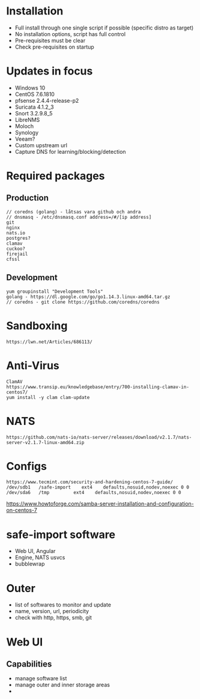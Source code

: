# Installation

- Full install through one single script if possible (specific distro as target)
- No installation options, script has full control
- Pre-requisites must be clear
- Check pre-requisites on startup

# Updates in focus
- Windows 10
- CentOS 7.6.1810
- pfsense 2.4.4-release-p2
- Suricata 4.1.2_3
- Snort 3.2.9.8_5
- LibreNMS 
- Moloch
- Synology
- Veeam?
- Custom upstream url
- Capture DNS for learning/blocking/detection


# Required packages
## Production
    // coredns (golang) - låtsas vara github och andra
    // dnsmasq - /etc/dnsmasq.conf address=/#/[ip address]
    git
    nginx
    nats.io
    postgres?
    clamav
    cuckoo?
    firejail
    cfssl

## Development
    yum groupinstall "Development Tools"
    golang - https://dl.google.com/go/go1.14.3.linux-amd64.tar.gz
    // coredns - git clone https://github.com/coredns/coredns

# Sandboxing
    https://lwn.net/Articles/686113/

# Anti-Virus
    ClamAV
    https://www.transip.eu/knowledgebase/entry/700-installing-clamav-in-centos7/
    yum install -y clam clam-update

# NATS
    https://github.com/nats-io/nats-server/releases/download/v2.1.7/nats-server-v2.1.7-linux-amd64.zip

# Configs
    https://www.tecmint.com/security-and-hardening-centos-7-guide/
    /dev/sdb1 	/safe-import    ext4    defaults,nosuid,nodev,noexec 0 0
    /dev/sda6  	/tmp         ext4    defaults,nosuid,nodev,noexec 0 0

https://www.howtoforge.com/samba-server-installation-and-configuration-on-centos-7


# safe-import software
- Web UI, Angular
- Engine, NATS usvcs
- bubblewrap

# Outer
- list of softwares to monitor and update
 - name, version, url, periodicity
 - check with http, https, smb, git

# Web UI
## Capabilities
- manage software list
- manage outer and inner storage areas
- 